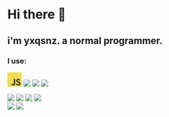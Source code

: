 # Hi there 👋
## i'm yxqsnz. a normal programmer.
### I use:
<div id="i_use">
<img height="32" src="https://raw.githubusercontent.com/github/explore/80688e429a7d4ef2fca1e82350fe8e3517d3494d/topics/javascript/javascript.png" alt="HTML5"/>
<img height="32" src="https://upload.wikimedia.org/wikipedia/commons/thumb/4/4c/Typescript_logo_2020.svg/1200px-Typescript_logo_2020.svg.png">
<img height="32" src="https://brandslogos.com/wp-content/uploads/images/python-logo-vector.svg">
<img height="32" src="https://blog.golang.org/go-brand/Go-Logo/PNG/Go-Logo_Blue.png">

<p> </p>
<img height="32" src="https://img.icons8.com/color/30/000000/mongodb.png"/>
<img height="32" src="https://logodownload.org/wp-content/uploads/2018/05/sqlite-logo-1.png">
<img height="32" src="https://upload.wikimedia.org/wikipedia/commons/thumb/4/4b/Visual_Studio_Code_Insiders_1.36_icon.svg/1200px-Visual_Studio_Code_Insiders_1.36_icon.svg.png">
<img height="32" src="https://assets.ubuntu.com/v1/29985a98-ubuntu-logo32.png">
</div>

<div id="stats">
 <img height="204" src="https://github-readme-stats.vercel.app/api?username=yxqsnz&show_icons=true&theme=dracula">
 <img src="https://github-readme-stats.vercel.app/api/top-langs/?username=yxqsnz&theme=dracula">
</div>

